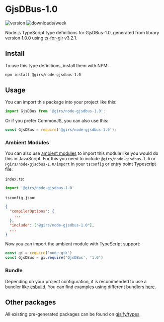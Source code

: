 
# GjsDBus-1.0

![version](https://img.shields.io/npm/v/@girs/node-gjsdbus-1.0)
![downloads/week](https://img.shields.io/npm/dw/@girs/node-gjsdbus-1.0)


Node.js TypeScript type definitions for GjsDBus-1.0, generated from library version 1.0.0 using [ts-for-gir](https://github.com/gjsify/ts-for-gir) v3.2.1.


## Install

To use this type definitions, install them with NPM:
```bash
npm install @girs/node-gjsdbus-1.0
```

## Usage

You can import this package into your project like this:
```ts
import GjsDBus from '@girs/node-gjsdbus-1.0';
```

Or if you prefer CommonJS, you can also use this:
```ts
const GjsDBus = require('@girs/node-gjsdbus-1.0');
```

### Ambient Modules

You can also use [ambient modules](https://github.com/gjsify/ts-for-gir/tree/main/packages/cli#ambient-modules) to import this module like you would do this in JavaScript.
For this you need to include `@girs/node-gjsdbus-1.0` or `@girs/node-gjsdbus-1.0/import` in your `tsconfig` or entry point Typescript file:

`index.ts`:
```ts
import '@girs/node-gjsdbus-1.0'
```

`tsconfig.json`:
```json
{
  "compilerOptions": {
    ...
  },
  "include": ["@girs/node-gjsdbus-1.0"],
  ...
}
```

Now you can import the ambient module with TypeScript support: 

```ts
const gi = require('node-gtk')
const GjsDBus = gi.require('GjsDBus', '1.0')
```


### Bundle

Depending on your project configuration, it is recommended to use a bundler like [esbuild](https://esbuild.github.io/). You can find examples using different bundlers [here](https://github.com/gjsify/ts-for-gir/tree/main/examples).

## Other packages

All existing pre-generated packages can be found on [gjsify/types](https://github.com/gjsify/types).

